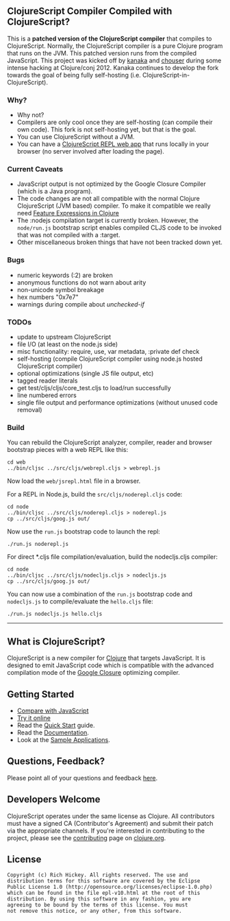 ## ClojureScript Compiler Compiled with ClojureScript? ##

This is a **patched version of the ClojureScript compiler** that
compiles to ClojureScript. Normally, the ClojureScript compiler is
a pure Clojure program that runs on the JVM. This patched version runs
from the compiled JavaScript. This project was kicked off by
[kanaka](https://github.com/kanaka) and
[chouser](https://github.com/chouser) during some intense hacking at
Clojure/conj 2012. Kanaka continues to develop the fork towards the
goal of being fully self-hosting (i.e. ClojureScript-in-ClojureScript).

### Why?

* Why not?
* Compilers are only cool once they are self-hosting (can compile
  their own code). This fork is not self-hosting yet, but that is the
  goal.
* You can use ClojureScript without a JVM.
* You can have a [ClojureScript REPL web
  app](http://kanaka.github.com/clojurescript/web/jsrepl.html) that
  runs locally in your browser (no server involved after loading the
  page).

### Current Caveats

* JavaScript output is not optimized by the Google Closure Compiler
  (which is a Java program).
* The code changes are not all compatible with the normal Clojure
  ClojureScript (JVM based) compiler. To make it compatible we really
  need [Feature Expressions in Clojure](http://dev.clojure.org/display/design/Feature+Expressions)
* The :nodejs compilation target is currently broken. However, the
  `node/run.js` bootstrap script enables compiled CLJS code to be
  invoked that was not compiled with a :target.
* Other miscellaneous broken things that have not been tracked down
  yet.

### Bugs

- numeric keywords (:2) are broken
- anonymous functions do not warn about arity
- non-unicode symbol breakage
- hex numbers "0x7e7"
- warnings during compile about *unchecked-if*


### TODOs

- update to upstream ClojureScript
- file I/O (at least on the node.js side)
- misc functionality: require, use, var metadata, :private def check
- self-hosting (compile ClojureScript compiler using node.js hosted ClojureScript compiler)
- optional optimizations (single JS file output, etc)
- tagged reader literals
- get test/cljs/cljs/core_test.cljs to load/run successfully
- line numbered errors
- single file output and performance optimizations (without unused code removal)

### Build

You can rebuild the ClojureScript analyzer, compiler, reader and
browser bootstrap pieces with a web REPL like this:

```
cd web
../bin/cljsc ../src/cljs/webrepl.cljs > webrepl.js
```
Now load the `web/jsrepl.html` file in a browser.

For a REPL in Node.js, build the `src/cljs/noderepl.cljs` code:

```
cd node
../bin/cljsc ../src/cljs/noderepl.cljs > noderepl.js
cp ../src/cljs/goog.js out/
```

Now use the `run.js` bootstrap code to launch the repl:

```
./run.js noderepl.js
```

For direct *.cljs file compilation/evaluation, build the nodecljs.cljs compiler:

```
cd node
../bin/cljsc ../src/cljs/nodecljs.cljs > nodecljs.js
cp ../src/cljs/goog.js out/
```

You can now use a combination of the `run.js` bootstrap code and
`nodecljs.js` to compile/evaluate the `hello.cljs` file:

```
./run.js nodecljs.js hello.cljs
```



--------

## What is ClojureScript? ##

ClojureScript is a new compiler for [Clojure](http://clojure.org) that targets JavaScript. It is designed to emit JavaScript code which is compatible with the advanced compilation mode of the [Google Closure](http://code.google.com/closure/) optimizing compiler.

## Getting Started ##

* [Compare with JavaScript](http://himera.herokuapp.com/synonym.html)
* [Try it online](http://himera.herokuapp.com/index.html)
* Read the [Quick Start](https://github.com/clojure/clojurescript/wiki/Quick-Start) guide.
* Read the [Documentation](https://github.com/clojure/clojurescript/wiki).
* Look at the [Sample Applications](https://github.com/clojure/clojurescript/tree/master/samples).

## Questions, Feedback? ##

Please point all of your questions and feedback [here](http://groups.google.com/group/clojure).

## Developers Welcome ##

ClojureScript operates under the same license as Clojure. All contributors must have a signed CA (Contributor's Agreement) and submit their patch via the appropriate channels. If you're interested in contributing to the project, please see the [contributing](http://clojure.org/contributing) page on [clojure.org](http://clojure.org).

## License ##

    Copyright (c) Rich Hickey. All rights reserved. The use and
    distribution terms for this software are covered by the Eclipse
    Public License 1.0 (http://opensource.org/licenses/eclipse-1.0.php)
    which can be found in the file epl-v10.html at the root of this
    distribution. By using this software in any fashion, you are
    agreeing to be bound by the terms of this license. You must
    not remove this notice, or any other, from this software.
